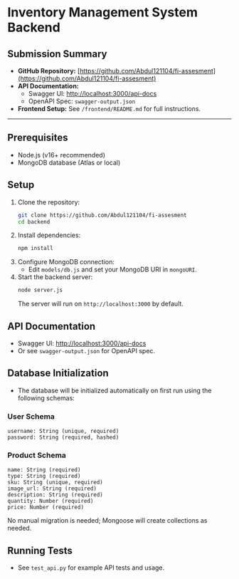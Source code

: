 # Inventory Management System Backend

## Submission Summary

- **GitHub Repository:** [https://github.com/Abdul121104/fi-assesment](https://github.com/Abdul121104/fi-assesment)
- **API Documentation:**
  - Swagger UI: [http://localhost:3000/api-docs](http://localhost:3000/api-docs)
  - OpenAPI Spec: `swagger-output.json`
- **Frontend Setup:** See `/frontend/README.md` for full instructions.

---

## Prerequisites
- Node.js (v16+ recommended)
- MongoDB database (Atlas or local)

## Setup
1. Clone the repository:
   ```bash
   git clone https://github.com/Abdul121104/fi-assesment
   cd backend
   ```
2. Install dependencies:
   ```bash
   npm install
   ```
3. Configure MongoDB connection:
   - Edit `models/db.js` and set your MongoDB URI in `mongoURI`.
4. Start the backend server:
   ```bash
   node server.js
   ```
   The server will run on `http://localhost:3000` by default.

## API Documentation
- Swagger UI: [http://localhost:3000/api-docs](http://localhost:3000/api-docs)
- Or see `swagger-output.json` for OpenAPI spec.

## Database Initialization
- The database will be initialized automatically on first run using the following schemas:

### User Schema
```
username: String (unique, required)
password: String (required, hashed)
```

### Product Schema
```
name: String (required)
type: String (required)
sku: String (unique, required)
image_url: String (required)
description: String (required)
quantity: Number (required)
price: Number (required)
```

No manual migration is needed; Mongoose will create collections as needed.

## Running Tests
- See `test_api.py` for example API tests and usage. 
